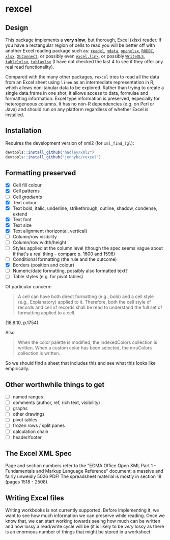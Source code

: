 # rexcel

## Design

This package implements a **very slow**, but thorough, Excel (xlsx) reader.  If you have a rectangular region of cells to read you will be better off with another Excel reading package such as: [`readxl`](http://cran.r-project.org/package=readxl), [`gdata`](http://cran.r-project.org/package=gdata), [`openxlsx`](http://cran.r-project.org/package=readxl), [`RODBC`](http://cran.r-project.org/package=RODBC), [`xlsx`](http://cran.r-project.org/package=xlsx),
[`XLConnect`](http://cran.r-project.org/package=XLConnect), or possibly even [`excel.link`](http://cran.r-project.org/package=excel.link), or possibly [`WriteXLS`](http://cran.r-project.org/package=WriteXLS), [`table1xlsx`](http://cran.r-project.org/package=table1xlsx), [`tablaxlsx`](http://cran.r-project.org/package=tablaxlsx) (I have not checked the last 4 to see if they offer any real read functionality).

Compared with the many other packages, `rexcel` tries to read all the data from an Excel sheet using `linen` as an intermediate representation in R, which allows non-tabular data to be explored.  Rather than trying to create a single data.frame in one shot, it allows access to data, formulae and formatting information.  Excel type information is preserved, especially for heterogeneous columns.  It has no non-R dependencies (e.g. on Perl or Java) and should run on any platform regardless of whether Excel is installed.

## Installation

Requires the development version of xml2 (for `xml_find_lgl`):

```r
devtools::install_github("hadley/xml2")
devtools::install_github("jennybc/rexcel")
```

## Formatting preserved

* [x] Cell fill colour
* [x] Cell patterns
* [ ] Cell _gradients_
* [x] Text colour
* [x] Text bold, italic, underline, strikethrough, outline, shadow, condense, extend
* [x] Text font
* [x] Text size
* [x] Text alignment (horizontal, vertical)
* [ ] Column/row visibility
* [ ] Column/row width/height
* [ ] Styles applied at the column level (though the spec seems vague about if that's a real thing - compare p. 1600 and 1596)
* [ ] Conditional formatting (the rule and the outcome)
* [x] Borders (position and colour)
* [ ] Numeric/date formatting, possibly also formatted text?
* [ ] Table styles (e.g. for pivot tables)

Of particular concern:

> A cell can have both direct formatting (e.g., bold) and a cell style (e.g., Explanatory) applied to it. Therefore, both the cell style xf records and cell xf records shall be read to understand the full set of formatting applied to a cell.

(18.8.10, p.1754)

Also

> When the color palette is modified, the indexedColors collection is written. When a custom color has been selected, the mruColors collection is written.

So we should find a sheet that includes this and see what this looks like empirically.

## Other worthwhile things to get

* [ ] named ranges
* [ ] comments (author, ref, rich text, visibility)
* [ ] graphs
* [ ] other drawings
* [ ] pivot tables
* [ ] frozen rows / split panes
* [ ] calculation chain
* [ ] header/footer

## The Excel XML Spec

Page and section numbers refer to the "ECMA Office Open XML Part 1 - Fundamentals and Markup Language Reference" document; a massive and fairly unweidly 5026 PDF!  The spreadsheet material is mostly in section 18 (pages 1518 - 2508).

## Writing Excel files

Writing workbooks is not currently supported.  Before implementing it, we want to see how much information we can preserve while reading.  Once we know that, we can start working towards seeing how much can be written and how lossy a read/write cycle will be (it is likely to be *very* lossy as there is an enormous number of things that might be stored in a worksheet.
